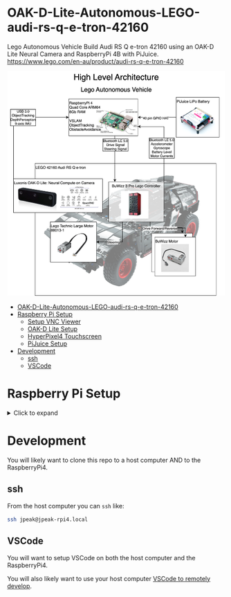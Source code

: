 # OAK-D-Lite-Autonomous-LEGO-audi-rs-q-e-tron-42160

Lego Autonomous Vehicle Build Audi RS Q e-tron 42160 using an OAK-D Lite Neural Camera and RaspberryPi 4B with PiJuice. https://www.lego.com/en-au/product/audi-rs-q-e-tron-42160

![High Level Architecture Diagram: Lego Autonomous Vehice](diagrams/HighLevelArchitecture.png)

<!--TOC-->

- [OAK-D-Lite-Autonomous-LEGO-audi-rs-q-e-tron-42160](#oak-d-lite-autonomous-lego-audi-rs-q-e-tron-42160)
- [Raspberry Pi Setup](#raspberry-pi-setup)
  - [Setup VNC Viewer](#setup-vnc-viewer)
  - [OAK-D Lite Setup](#oak-d-lite-setup)
  - [HyperPixel4 Touchscreen](#hyperpixel4-touchscreen)
  - [PiJuice Setup](#pijuice-setup)
- [Development](#development)
  - [ssh](#ssh)
  - [VSCode](#vscode)

<!--TOC-->

# Raspberry Pi Setup

<details><summary>Click to expand</summary>
  
## Setup VNC Viewer

Enable VNC Server:

```sh
sudo apt-get update && sudo apt-get upgrade -y
sudo raspi-config
# Use keyboard to enable VNC ports
```

Install VNC Viewer Desktop tool:

```sh
sudo apt install realvnc-vnc-server realvnc-vnc-viewer -y
```

## OAK-D Lite Setup

https://docs.luxonis.com/projects/hardware/en/latest/pages/guides/raspberrypi/

```sh
# sudo curl -fL https://docs.luxonis.com/install_dependencies.sh | bash

# Ported a simplified working version of the above
. ./scripts/install_dependencies.sh
```

```sh
python3 -m venv .venv
. ./.venv/bin/activate
python3 -m pip install depthai
```

```sh
git clone https://github.com/luxonis/depthai-python.git
cd depthai-python
```

## HyperPixel4 Touchscreen

```
sudo cp ./scripts/config.txt /boot/firmware/config.txt
```

Since Debian Buster the Device Tree layer is provided and nothing is needed to be installed. Simply setting this config:

```sh
# https://github.com/pimoroni/hyperpixel4/issues/177
dtoverlay=vc4-kms-dpi-hyperpixel4
```

## PiJuice Setup

```sh
sudo apt-get install pijuice-gui -y
```

</details>

# Development

You will likely want to clone this repo to a host computer AND to the RaspberryPi4.

## ssh

From the host computer you can `ssh` like:

```sh
ssh jpeak@jpeak-rpi4.local
```

## VSCode

You will want to setup VSCode on both the host computer and the RaspberryPi4.

You will also likely want to use your host computer [VSCode to remotely develop](https://code.visualstudio.com/docs/remote/ssh).

